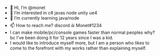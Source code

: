 - 👋 Hi, I’m @monet
- 👀 I’m interested in c# javas node unity ue4
- 🌱 I’m currently learning java/node
- 📫 How to reach me? discord 🝃 Monet#1234
-  I can make mobile/pc/console games faster than normal peoples why? bc I've been doing it for 12 years since I was a kid.
-  I would like to introduce myself more, but I am a person who likes to come to the forefront with my works rather than explaining myself.

